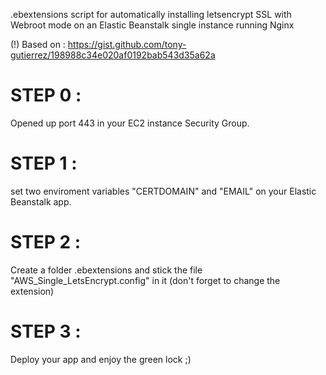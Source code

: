.ebextensions script for automatically installing letsencrypt SSL with Webroot mode on an Elastic Beanstalk single instance running Nginx

(!) Based on : https://gist.github.com/tony-gutierrez/198988c34e020af0192bab543d35a62a

# STEP 0 :
Opened up port 443 in your EC2 instance Security Group.

# STEP 1 : 
set two enviroment variables "CERTDOMAIN" and "EMAIL" on your Elastic Beanstalk app.

# STEP 2 : 
Create a folder .ebextensions and stick the file "AWS_Single_LetsEncrypt.config" in it (don't forget to change the extension)

# STEP 3 :
Deploy your app and enjoy the green lock ;)
